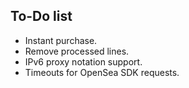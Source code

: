 ##  To-Do list
- Instant purchase.
- Remove processed lines.
- IPv6 proxy notation support.
- Timeouts for OpenSea SDK requests.
